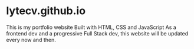 # lytecv.github.io
This is my portfolio website
Built with HTML, CSS and JavaScript
As a frontend dev and a progressive Full Stack dev, this website will be updated every now and then.
